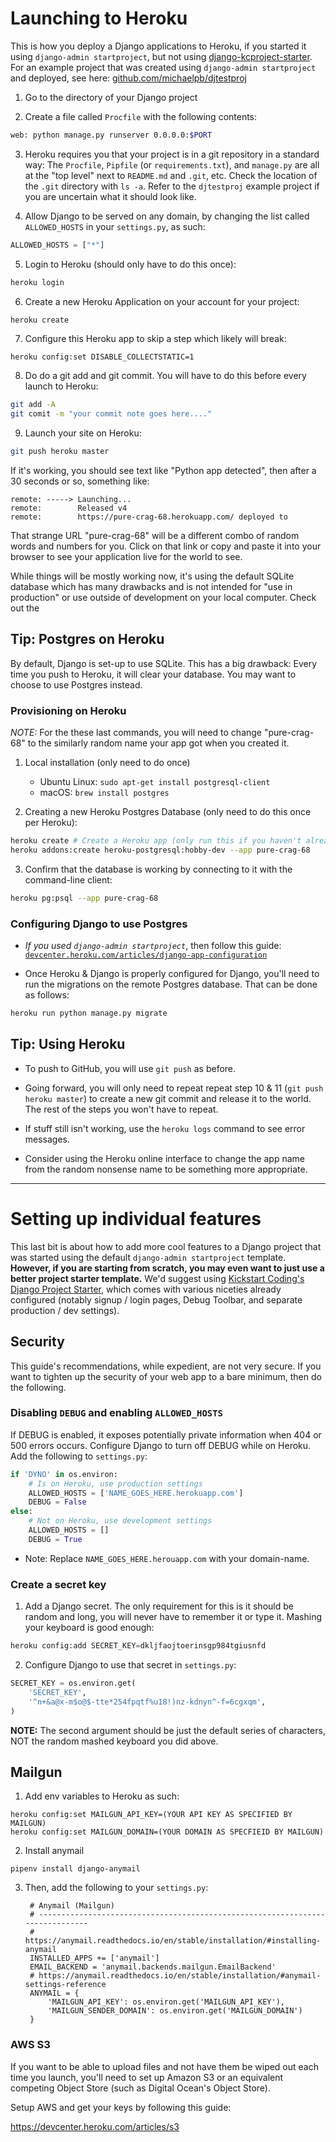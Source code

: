 # Launching to Heroku

This is how you deploy a Django applications to Heroku, if you started it using
`django-admin startproject`, but not using
[django-kcproject-starter](https://github.com/michaelpb/django-kcproject-starter/).
For an example project that was created using `django-admin startproject` and
deployed, see here:
[github.com/michaelpb/djtestproj](https://github.com/michaelpb/djtestproj)


1. Go to the directory of your Django project

2. Create a file called `Procfile` with the following contents:
```bash
web: python manage.py runserver 0.0.0.0:$PORT
```

3. Heroku requires you that your project is in a git repository in a standard
way: The `Procfile`, `Pipfile` (or `requirements.txt`), and `manage.py` are all
at the "top level" next to `README.md` and `.git`, etc.  Check the location of
the `.git` directory with `ls -a`. Refer to the `djtestproj` example project if
you are uncertain what it should look like.

4. Allow Django to be served on any domain, by changing the list called
`ALLOWED_HOSTS` in your `settings.py`, as such:

```python
ALLOWED_HOSTS = ["*"]
```

5. Login to Heroku (should only have to do this once):

```bash
heroku login
```

6. Create a new Heroku Application on your account for your project:

```
heroku create
```

7. Configure this Heroku app to skip a step which likely will break:

```bash
heroku config:set DISABLE_COLLECTSTATIC=1
```

8. Do do a git add and git commit. You will have to do this before every launch
to Heroku:

```bash
git add -A
git comit -m "your commit note goes here...."
```

9. Launch your site on Heroku:
```bash
git push heroku master
```

If it's working, you should see text like "Python app detected", then
after a 30 seconds or so, something like:

```
remote: -----> Launching...
remote:        Released v4
remote:        https://pure-crag-68.herokuapp.com/ deployed to
```

That strange URL "pure-crag-68" will be a different combo of random words and
numbers for you. Click on that link or copy and paste it into your browser to
see your application live for the world to see.

While things will be mostly working now, it's using the default SQLite database
which has many drawbacks and is not intended for "use in production" or use 
outside of development on your local computer. Check out the


## Tip: Postgres on Heroku

By default, Django is set-up to use SQLite. This has a big drawback: Every time
you push to Heroku, it will clear your database. You may want to choose to use
Postgres instead.


### Provisioning on Heroku

*NOTE:* For the these last commands, you will need to change "pure-crag-68" to
the similarly random name your app got when you created it.


1. Local installation (only need to do once)
    * Ubuntu Linux: `sudo apt-get install postgresql-client`
    * macOS: `brew install postgres`

2. Creating a new Heroku Postgres Database (only need to do this once per
Heroku):

```bash
heroku create # Create a Heroku app (only run this if you haven't already)
heroku addons:create heroku-postgresql:hobby-dev --app pure-crag-68
```

3. Confirm that the database is working by connecting to it with the
command-line client:

```bash
heroku pg:psql --app pure-crag-68
```


### Configuring Django to use Postgres

* *If you used `django-admin startproject`*, then follow this guide:
  [`devcenter.heroku.com/articles/django-app-configuration`](https://devcenter.heroku.com/articles/django-app-configuration)

* Once Heroku & Django is properly configured for Django, you'll need to run
  the migrations on the remote Postgres database. That can be done as follows:

```bash
heroku run python manage.py migrate
```


## Tip: Using Heroku

* To push to GitHub, you will use `git push` as before.

* Going forward, you will only need to repeat repeat step 10 & 11 (`git push
  heroku master`) to create a new git commit and release it to the world. The
  rest of the steps you won't have to repeat.

* If stuff still isn't working, use the `heroku logs` command to see error
  messages.

* Consider using the Heroku online interface to change the app name from the
  random nonsense name to be something more appropriate.



----------------------

# Setting up individual features

This last bit is about how to add more cool features to a Django project that
was started using the default `django-admin startproject` template. **However,
if you are starting from scratch, you may even want to just use a better
project starter template.** We'd suggest using [Kickstart Coding's Django
Project Starter](https://github.com/kickstartcoding/django-kcproject-starter),
which comes with various niceties already configured (notably signup / login
pages, Debug Toolbar, and separate production / dev settings).

## Security

This guide's recommendations, while expedient, are not very secure.  If you
want to tighten up the security of your web app to a bare minimum, then do the
following.


### Disabling `DEBUG` and enabling `ALLOWED_HOSTS`

If DEBUG is enabled, it exposes potentially private information when 404 or 500
errors occurs.  Configure Django to turn off DEBUG while on Heroku. Add the
following to `settings.py`:

```python
if 'DYNO' in os.environ:
    # Is on Heroku, use production settings
    ALLOWED_HOSTS = ['NAME_GOES_HERE.herokuapp.com']
    DEBUG = False
else:
    # Not on Heroku, use development settings
    ALLOWED_HOSTS = []
    DEBUG = True
```

- Note: Replace `NAME_GOES_HERE.herouapp.com` with your domain-name.


### Create a secret key

1. Add a Django secret. The only requirement for this is it should be random and
long, you will never have to remember it or type it. Mashing your keyboard is
good enough:

```python
heroku config:add SECRET_KEY=dkljfaojtoerinsgp984tgiusnfd
```

2. Configure Django to use that secret in `settings.py`:

```python
SECRET_KEY = os.environ.get(
    'SECRET_KEY',
    '^n+&a@x-m$o@$-tte*254fpqtf%u18!)nz-kdnyn^-f=6cgxqm',
)
```

**NOTE:** The second argument should be just the default series of characters,
NOT the random mashed keyboard you did above.



## Mailgun

1. Add env variables to Heroku as such:

```
heroku config:set MAILGUN_API_KEY=(YOUR API KEY AS SPECIFIED BY MAILGUN)
heroku config:set MAILGUN_DOMAIN=(YOUR DOMAIN AS SPECFIEID BY MAILGUN)
```

2. Install anymail

```
pipenv install django-anymail
```

3. Then, add the following to your `settings.py`:


        # Anymail (Mailgun)
        # ------------------------------------------------------------------------------
        # https://anymail.readthedocs.io/en/stable/installation/#installing-anymail
        INSTALLED_APPS += ['anymail']
        EMAIL_BACKEND = 'anymail.backends.mailgun.EmailBackend'
        # https://anymail.readthedocs.io/en/stable/installation/#anymail-settings-reference
        ANYMAIL = {
            'MAILGUN_API_KEY': os.environ.get('MAILGUN_API_KEY'),
            'MAILGUN_SENDER_DOMAIN': os.environ.get('MAILGUN_DOMAIN')
        }



### AWS S3

If you want to be able to upload files and not have them be wiped out each time
you launch, you'll need to set up Amazon S3 or an equivalent competing Object
Store (such as Digital Ocean's Object Store).

Setup AWS and get your keys by following this guide:

<https://devcenter.heroku.com/articles/s3>


